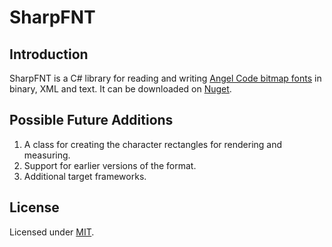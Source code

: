 # SharpFNT

## Introduction
SharpFNT is a C# library for reading and writing [Angel Code bitmap fonts](http://www.angelcode.com/products/bmfont/) in binary, XML and text. It can be downloaded on [Nuget](https://www.nuget.org/packages/SharpFNT/).

## Possible Future Additions
1. A class for creating the character rectangles for rendering and measuring.
1. Support for earlier versions of the format.
1. Additional target frameworks.

## License
Licensed under [MIT](LICENSE).
